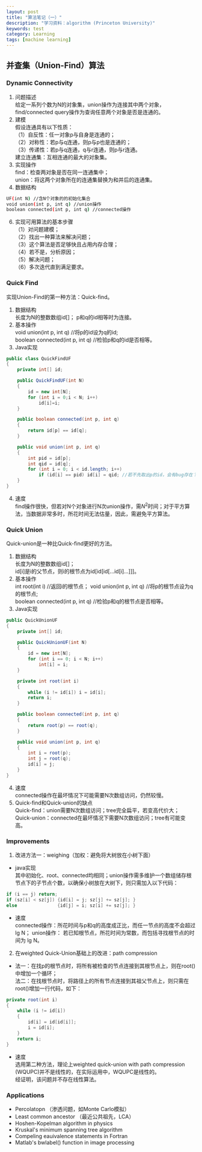 ```yaml
---
layout: post
title: "算法笔记（一）"
description: "学习资料：algorithm (Princeton University)"
keywords: test
category: Learning
tags: [machine learning]
---
```



## 并查集（Union-Find）算法

### Dynamic Connectivity
1. 问题描述  
给定一系列个数为N的对象集，union操作为连接其中两个对象，find/connected query操作为查询任意两个对象是否是连通的。
2. 建模  
假设连通具有以下性质：   
（1）自反性：任一对象p与自身是连通的；  
（2）对称性：若p与q连通，则p与p也是连通的；  
（3）传递性：若p与q连通，q与r连通，则p与r连通。  
建立连通集：互相连通的最大的对象集。
3. 实现操作  
find：检查两对象是否在同一连通集中；  
union：将这两个对象所在的连通集替换为和并后的连通集。
4. 数据结构  
```bash
UF(int N) //含N个对象的的初始化集合  
void union(int p, int q) //union操作
boolean connected(int p, int q) //connected操作
```
6. 实现可用算法的基本步骤  
（1）对问题建模；  
（2）找出一种算法来解决问题；  
（3）这个算法是否足够快且占用内存合理；  
（4）若不是，分析原因；  
（5）解决问题；  
（6）多次迭代直到满足要求。

### Quick Find
实现Union-Find的第一种方法：Quick-find。
1. 数据结构  
长度为N的整数数组id[]；  p和q的id相等时为连接。
2. 基本操作  
void union(int p, int q) //将p的id设为q的id;  
boolean connected(int p, int q) //检验p和q的id是否相等。
3. Java实现
```java
public class QuickFindUF
{
    private int[] id;

    public QuickFindUF(int N)
    {
        id = new int[N];
        for (int i = 0;i < N; i++)
            id[i]=i;
    }

    public boolean connected(int p, int q)
    {
        return id[p] == id[q];
    }

    public void union(int p, int q)
    {
        int pid = id[p];
        int qid = id[q];
        for (int i = 0; i < id.length; i++)
            if (id[i] == pid) id[i] = qid; //若不先取出p的id，会有bug存在？
    }
}
```
4. 速度  
find操作很快，但若对N个对象进行N次union操作，需$N^2$时间；对于平方算法，当数据非常多时，所花时间无法估量，因此，需避免平方算法。

### Quick Union
Quick-union是一种比Quick-find更好的方法。  
1. 数据结构  
长度为N的整数数组id[]；  
id[i]是i的父节点，则i的根节点为id[id[id[...id[i]...]]]。
2. 基本操作  
int root(int i) //返回i的根节点；
void union(int p, int q) //将p的根节点设为q的根节点;  
boolean connected(int p, int q) //检验p和q的根节点是否相等。
3. Java实现
```java
public QuickUnionUF
{
    private int[] id;

    public QuickUnionUF(int N)
    {
        id = new int[N];
        for (int i == 0; i < N; i++)
            int[i] = i;
    }

    private int root(int i)
    {
        while (i != id[i]) i = id[i];
        return i;
    }

    public boolean connected(int p, int q)
    {
        return root(p) == root(q);
    }

    public void union(int p, int q)
    {
        int i = root(p);
        int j = root(q);
        id[i] = j;
    }
}
```
4. 速度  
connected操作在最坏情况下可能需要N次数组访问，仍然较慢。
5. Quick-find和Quick-union的缺点  
Quick-find：union需要N次数组访问；tree完全扁平，若变高代价大；
Quick-union：connected在最坏情况下需要N次数组访问；tree有可能变高。

### Improvements
1. 改进方法一：weighing（加权：避免将大树放在小树下面）  
 * java实现  
 其中初始化、root、connected均相同；union操作需多维护一个数组储存根节点下的子节点个数，以确保小树放在大树下，则只需加入以下代码：
```java
if (i == j) return;
if (sz[i] < sz[j]) {id[i] = j; sz[j] += sz[j]; }
else               {id[j] = i; sz[i] += sz[j]; }
```
* 速度  
connected操作：所花时间与p和q的高度成正比，而任一节点的高度不会超过 lg N；
union操作： 若已知根节点，所花时间为常数，而包括寻找根节点的时间为 lg N。

2. 在weighted Quick-Union基础上的改进：path compression  
* 法一：在找p的根节点时，将所有被检查的节点连接到其根节点上，则在root()中增加一个循环；  
法二：在找根节点时，将路径上的所有节点连接到其祖父节点上，则只需在root()增加一行代码，如下：
```java
private root(int i)
{
    while (i != id[i])
    {
        id[i] = id[id[i]];
        i = id[i];
    }
    return i;
}
```
* 速度  
选用第二种方法，理论上weighted quick-union with path compression (WQUPC)并不是线性的，在实际运用中，WQUPC是线性的。  
经证明，该问题并不存在线性算法。

### Applications  
* Percolatopn （渗透问题，如Monte Carlo模拟）
* Least common ancestor （最近公共祖先，LCA）
* Hoshen-Kopelman algorithm in physics
* Kruskal's minimum spanning tree algorithm
* Compeling eauivalence statements in Fortran
* Matlab's bwlabel() function in image processing